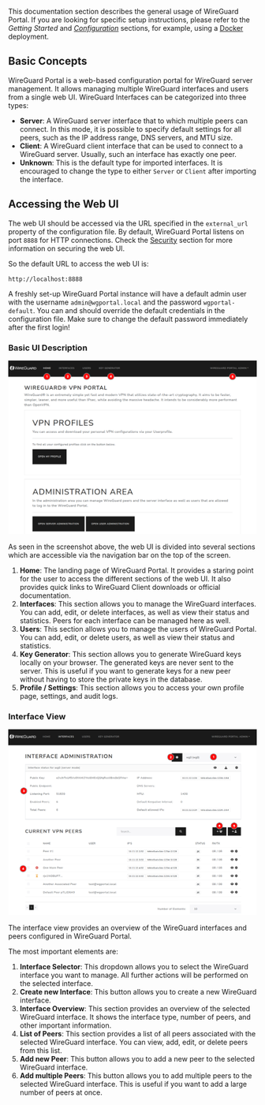 This documentation section describes the general usage of WireGuard Portal. 
If you are looking for specific setup instructions, please refer to the *Getting Started* and [*Configuration*](../configuration/overview.md) sections, 
for example, using a [Docker](../getting-started/docker.md) deployment.

## Basic Concepts

WireGuard Portal is a web-based configuration portal for WireGuard server management. It allows managing multiple WireGuard interfaces and users from a single web UI.
WireGuard Interfaces can be categorized into three types:

 - **Server**: A WireGuard server interface that to which multiple peers can connect. In this mode, it is possible to specify default settings for all peers, such as the IP address range, DNS servers, and MTU size.
 - **Client**: A WireGuard client interface that can be used to connect to a WireGuard server. Usually, such an interface has exactly one peer.
 - **Unknown**: This is the default type for imported interfaces. It is encouraged to change the type to either `Server` or `Client` after importing the interface. 

## Accessing the Web UI

The web UI should be accessed via the URL specified in the `external_url` property of the configuration file.
By default, WireGuard Portal listens on port `8888` for HTTP connections. Check the [Security](security.md) section for more information on securing the web UI.

So the default URL to access the web UI is:

```
http://localhost:8888
```

A freshly set-up WireGuard Portal instance will have a default admin user with the username `admin@wgportal.local` and the password `wgportal-default`. 
You can and should override the default credentials in the configuration file. Make sure to change the default password immediately after the first login!


### Basic UI Description

![WireGuard Portal Web UI](../../assets/images/landing_page.png)

As seen in the screenshot above, the web UI is divided into several sections which are accessible via the navigation bar on the top of the screen.

1. **Home**: The landing page of WireGuard Portal. It provides a staring point for the user to access the different sections of the web UI. It also provides quick links to WireGuard Client downloads or official documentation.
2. **Interfaces**: This section allows you to manage the WireGuard interfaces. You can add, edit, or delete interfaces, as well as view their status and statistics. Peers for each interface can be managed here as well.
3. **Users**: This section allows you to manage the users of WireGuard Portal. You can add, edit, or delete users, as well as view their status and statistics.
4. **Key Generator**: This section allows you to generate WireGuard keys locally on your browser. The generated keys are never sent to the server. This is useful if you want to generate keys for a new peer without having to store the private keys in the database.
5. **Profile / Settings**: This section allows you to access your own profile page, settings, and audit logs. 


### Interface View

![WireGuard Portal Interface View](../../assets/images/interface_view.png)

The interface view provides an overview of the WireGuard interfaces and peers configured in WireGuard Portal.

The most important elements are:

1. **Interface Selector**: This dropdown allows you to select the WireGuard interface you want to manage. 
   All further actions will be performed on the selected interface.
2. **Create new Interface**: This button allows you to create a new WireGuard interface.
3. **Interface Overview**: This section provides an overview of the selected WireGuard interface. It shows the interface type, number of peers, and other important information.
4. **List of Peers**: This section provides a list of all peers associated with the selected WireGuard interface. You can view, add, edit, or delete peers from this list.
5. **Add new Peer**: This button allows you to add a new peer to the selected WireGuard interface.
6. **Add multiple Peers**: This button allows you to add multiple peers to the selected WireGuard interface. 
   This is useful if you want to add a large number of peers at once.